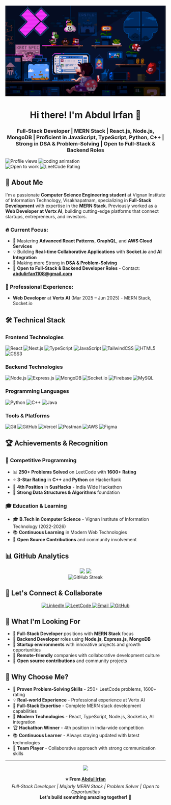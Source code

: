 ![Header](https://github.com/Irfanabdul1108/Irfanabdul1108/blob/main/225813708-98b745f2-7d22-48cf-9150-083f1b00d6c9.gif)

<h1 align="center">Hi there! I'm Abdul Irfan 🚀</h1>
<h3 align="center">Full-Stack Developer | MERN Stack | React.js, Node.js, MongoDB | Proficient in JavaScript, TypeScript, Python, C++ | Strong in DSA & Problem-Solving | Open to Full-Stack & Backend Roles</h3>

<img align="right" width="400" src="https://cdn.dribbble.com/users/1162077/screenshots/3848914/programmer.gif" alt="coding animation">

<p align="left">
  <img src="https://komarev.com/ghpvc/?username=irfanabdul1108&label=Profile%20views&color=0e75b6&style=flat" alt="Profile views" />
  <img src="https://img.shields.io/badge/Open%20to%20Work-Yes-brightgreen" alt="Open to work" />
  <img src="https://img.shields.io/badge/LeetCode-1600%2B%20Rating-orange" alt="LeetCode Rating" />
</p>

## 🎯 About Me

I'm a passionate **Computer Science Engineering student** at Vignan Institute of Information Technology, Visakhapatnam, specializing in **Full-Stack Development** with expertise in the **MERN Stack**. Previously worked as a **Web Developer at Vertx AI**, building cutting-edge platforms that connect startups, entrepreneurs, and investors.

### 🔥 Current Focus:
- 🌱 Mastering **Advanced React Patterns**, **GraphQL**, and **AWS Cloud Services**
- 💡 Building **Real-time Collaborative Applications** with **Socket.io** and **AI Integration**
- 🎯 Making more Strong in **DSA & Problem-Solving**
- 📧 **Open to Full-Stack & Backend Developer Roles** - Contact: **abdulirfan1108@gmail.com**

### 🚀 Professional Experience:
- **Web Developer** at **Vertx AI** (Mar 2025 – Jun 2025) - MERN Stack, Socket.io


## 🛠️ Technical Stack

### **Frontend Technologies**
![React](https://img.shields.io/badge/React-20232A?style=for-the-badge&logo=react&logoColor=61DAFB)
![Next.js](https://img.shields.io/badge/Next.js-000000?style=for-the-badge&logo=nextdotjs&logoColor=white)
![TypeScript](https://img.shields.io/badge/TypeScript-007ACC?style=for-the-badge&logo=typescript&logoColor=white)
![JavaScript](https://img.shields.io/badge/JavaScript-F7DF1E?style=for-the-badge&logo=javascript&logoColor=black)
![TailwindCSS](https://img.shields.io/badge/Tailwind_CSS-38B2AC?style=for-the-badge&logo=tailwind-css&logoColor=white)
![HTML5](https://img.shields.io/badge/HTML5-E34F26?style=for-the-badge&logo=html5&logoColor=white)
![CSS3](https://img.shields.io/badge/CSS3-1572B6?style=for-the-badge&logo=css3&logoColor=white)

### **Backend Technologies**
![Node.js](https://img.shields.io/badge/Node.js-43853D?style=for-the-badge&logo=node.js&logoColor=white)
![Express.js](https://img.shields.io/badge/Express.js-404D59?style=for-the-badge)
![MongoDB](https://img.shields.io/badge/MongoDB-4EA94B?style=for-the-badge&logo=mongodb&logoColor=white)
![Socket.io](https://img.shields.io/badge/Socket.io-black?style=for-the-badge&logo=socket.io&badgeColor=010101)
![Firebase](https://img.shields.io/badge/Firebase-039BE5?style=for-the-badge&logo=Firebase&logoColor=white)
![MySQL](https://img.shields.io/badge/MySQL-00000F?style=for-the-badge&logo=mysql&logoColor=white)

### **Programming Languages**
![Python](https://img.shields.io/badge/Python-3776AB?style=for-the-badge&logo=python&logoColor=white)
![C++](https://img.shields.io/badge/C%2B%2B-00599C?style=for-the-badge&logo=c%2B%2B&logoColor=white)
![Java](https://img.shields.io/badge/Java-ED8B00?style=for-the-badge&logo=java&logoColor=white)

### **Tools & Platforms**
![Git](https://img.shields.io/badge/Git-F05032?style=for-the-badge&logo=git&logoColor=white)
![GitHub](https://img.shields.io/badge/GitHub-100000?style=for-the-badge&logo=github&logoColor=white)
![Vercel](https://img.shields.io/badge/Vercel-000000?style=for-the-badge&logo=vercel&logoColor=white)
![Postman](https://img.shields.io/badge/Postman-FF6C37?style=for-the-badge&logo=postman&logoColor=white)
![AWS](https://img.shields.io/badge/Amazon_AWS-232F3E?style=for-the-badge&logo=amazon-aws&logoColor=white)
![Figma](https://img.shields.io/badge/Figma-F24E1E?style=for-the-badge&logo=figma&logoColor=white)


## 🏆 Achievements & Recognition

### 🥇 **Competitive Programming**
- 📊 **250+ Problems Solved** on LeetCode with **1600+ Rating**
- ⭐ **3-Star Rating** in **C++** and **Python** on HackerRank
- 🏅 **4th Position** in **SusHacks** - India Wide Hackathon
- 🎯 **Strong Data Structures & Algorithms** foundation

### 🎓 **Education & Learning**
- 🎓 **B.Tech in Computer Science** - Vignan Institute of Information Technology (2022-2026)
- 📚 **Continuous Learning** in Modern Web Technologies
- 🚀 **Open Source Contributions** and community involvement

## 📊 GitHub Analytics

<div align="center">
  <img height="180em" src="https://github-readme-stats.vercel.app/api?username=irfanabdul1108&show_icons=true&theme=radical&include_all_commits=true&count_private=true"/>
  <img height="180em" src="https://github-readme-stats.vercel.app/api/top-langs/?username=irfanabdul1108&layout=compact&langs_count=8&theme=radical"/>
</div>

<div align="center">
  <img src="https://github-readme-streak-stats.herokuapp.com/?user=irfanabdul1108&theme=radical" alt="GitHub Streak"/>
</div>


## 🤝 Let's Connect & Collaborate

<p align="center">
  <a href="https://linkedin.com/in/abdul-irfan-53728a270" target="_blank">
    <img src="https://img.shields.io/badge/LinkedIn-0077B5?style=for-the-badge&logo=linkedin&logoColor=white" alt="LinkedIn"/>
  </a>
  <a href="https://leetcode.com/abdulirfan1108" target="_blank">
    <img src="https://img.shields.io/badge/LeetCode-FFA116?style=for-the-badge&logo=LeetCode&logoColor=black" alt="LeetCode"/>
  </a>
  <a href="mailto:abdulirfan1108@gmail.com">
    <img src="https://img.shields.io/badge/Email-D14836?style=for-the-badge&logo=gmail&logoColor=white" alt="Email"/>
  </a>
  <a href="https://github.com/Irfanabdul1108">
    <img src="https://img.shields.io/badge/GitHub-100000?style=for-the-badge&logo=github&logoColor=white" alt="GitHub"/>
  </a>
</p>

## 🎯 What I'm Looking For

- 💼 **Full-Stack Developer** positions with **MERN Stack** focus
- 🔧 **Backend Developer** roles using **Node.js**, **Express.js**, **MongoDB**
- 🚀 **Startup environments** with innovative projects and growth opportunities
- 🌟 **Remote-friendly** companies with collaborative development culture
- 🤝 **Open source contributions** and community projects

## 🌟 Why Choose Me?

- 🎯 **Proven Problem-Solving Skills** - 250+ LeetCode problems, 1600+ rating
- 💡 **Real-world Experience** - Professional experience at Vertx AI
- 🚀 **Full-Stack Expertise** - Complete MERN stack development capabilities
- 🔧 **Modern Technologies** - React, TypeScript, Node.js, Socket.io, AI integration
- 🏆 **Hackathon Winner** - 4th position in India-wide competition
- 📚 **Continuous Learner** - Always staying updated with latest technologies
- 🤝 **Team Player** - Collaborative approach with strong communication skills

---

<div align="center">
  <img src="https://capsule-render.vercel.app/api?type=waving&color=gradient&height=100&section=footer"/>
</div>

<p align="center">
  <strong>⭐ From <a href="https://github.com/Irfanabdul1108">Abdul Irfan</a></strong><br>
  <em>Full-Stack Developer | Majorly MERN Stack | Problem Solver | Open to Opportunities</em><br>
  <strong>Let's build something amazing together! 🚀</strong>
</p>
